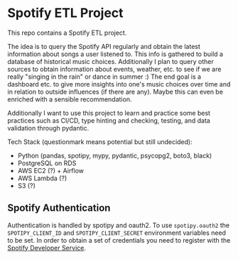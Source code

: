 # Spotify ETL Project

This repo contains a Spotify ETL project.

The idea is to query the Spotify API regularly and obtain the latest information about songs a user listened to.
This info is gathered to build a database of historical music choices.
Additionally I plan to query other sources to obtain information about events, weather, etc. to see if we are really "singing in the rain" or dance in summer :)
The end goal is a dashboard etc. to give more insights into one's music choices over time and in relation to outside influences (if there are any).
Maybe this can even be enriched with a sensible recommendation.

Additionally I want to use this project to learn and practice some best practices such as CI/CD, type hinting and checking, testing, and data validation through pydantic.

Tech Stack (questionmark means potential but still undecided):

- Python (pandas, spotipy, mypy, pydantic, psycopg2, boto3, black)
- PostgreSQL on RDS
- AWS EC2 (?) + Airflow
- AWS Lambda (?)
- S3 (?)

## Spotify Authentication

Authentication is handled by spotipy and oauth2.
To use `spotipy.oauth2` the `SPOTIPY_CLIENT_ID` and `SPOTIPY_CLIENT_SECRET` environment variables need to be set. 
In order to obtain a set of credentials you need to register with the [Spotify Developer Service](https://developer.spotify.com/).